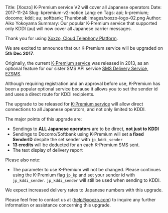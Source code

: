 Title: [Xoxzo] K-Premium service V2 will cover all Japanese operators
Date: 2017-11-24
Slug: kpremium-v2-notice
Lang: en
Tags: api; k-premium; docomo; kddi; au; softbank; 
Thumbnail: images/xoxzo-logo-02.png
Author: Aiko Yokoyama
Summary: Our popular K-Premium service that supported only KDDI (au) will now cover all Japanese carrier messages.

Thank you for using [Xoxzo, Cloud Telephony Platform](https://www.xoxzo.com/en/).

We are excited to announce that our K-Premium service will be upgraded on **5th Dec 2017**. 

Originally, the current [K-Premium service](https://help.xoxzo.com/en/xoxzo-cloud-telephony-platform/articles/the-k-premium-service/) was released in 2013, as an optional feature for our sister
SMS API service [SMS Delivery Service, EZSMS](https://www.ezsms.biz/ja/).

Although requiring registration and an approval before use,
K-Premium has been a popular optional service because it allows you to set the
sender id and uses a direct route for KDDI recipients.

The upgrade to be released for [K-Premium service](https://help.xoxzo.com/en/xoxzo-cloud-telephony-platform/articles/the-k-premium-service/) will allow direct connections to all Japanese operators,
and not only limited to KDDI.

The major points of this upgrade are:

- Sendings to **ALL Japanese operators** are to be direct, **not just to KDDI**
- Sendings to Docomo/Softbank using K-Premium will set **a fixed SenderID** despite the set sender with `jp_kddi_sender`
- **13 credits** will be deducted for an each K-Premium SMS sent.
- The text display of delivery report

Please also note:

- The parameter to use K-Premium will not be changed. Please continues using the K-Premium flag 
`jp_kp` and set your sender id with `jp_kddi_sender`. `jp_kddi_sender` will
still be used when sending to KDDI.

We expect increased delivery rates to Japanese numbers with this upgrade.

Please feel free to contact us at (help@xoxzo.com) to inquire any further information or
assistance concerning this upgrade.
